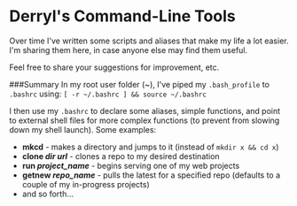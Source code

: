 Derryl's Command-Line Tools
===========================

Over time I've written some scripts and aliases that make my life a lot easier. I'm sharing them here, in case anyone else may find them useful.

Feel free to share your suggestions for improvement, etc.

###Summary
In my root user folder (~), I've piped my `.bash_profile` to `.bashrc` using:
```[ -r ~/.bashrc ] && source ~/.bashrc```

I then use my `.bashrc` to declare some aliases, simple functions, and point to external shell files for more complex functions (to prevent from slowing down my shell launch). Some examples:

- **mkcd** - makes a directory and jumps to it (instead of `mkdir x && cd x`)
- **clone *dir url*** - clones a repo to my desired destination
- **run *project_name*** - begins serving one of my web projects
- **getnew *repo_name*** - pulls the latest for a specified repo (defaults to a couple of my in-progress projects)
- and so forth…